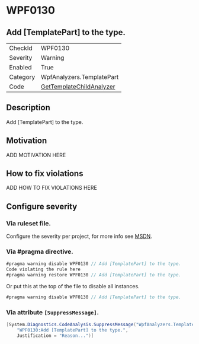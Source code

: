 # WPF0130
## Add [TemplatePart] to the type.

<!-- start generated table -->
<table>
  <tr>
    <td>CheckId</td>
    <td>WPF0130</td>
  </tr>
  <tr>
    <td>Severity</td>
    <td>Warning</td>
  </tr>
  <tr>
    <td>Enabled</td>
    <td>True</td>
  </tr>
  <tr>
    <td>Category</td>
    <td>WpfAnalyzers.TemplatePart</td>
  </tr>
  <tr>
    <td>Code</td>
    <td><a href="https://github.com/DotNetAnalyzers/WpfAnalyzers/blob/master/WpfAnalyzers/Analyzers/GetTemplateChildAnalyzer.cs">GetTemplateChildAnalyzer</a></td>
  </tr>
</table>
<!-- end generated table -->

## Description

Add [TemplatePart] to the type.

## Motivation

ADD MOTIVATION HERE

## How to fix violations

ADD HOW TO FIX VIOLATIONS HERE

<!-- start generated config severity -->
## Configure severity

### Via ruleset file.

Configure the severity per project, for more info see [MSDN](https://msdn.microsoft.com/en-us/library/dd264949.aspx).

### Via #pragma directive.
```C#
#pragma warning disable WPF0130 // Add [TemplatePart] to the type.
Code violating the rule here
#pragma warning restore WPF0130 // Add [TemplatePart] to the type.
```

Or put this at the top of the file to disable all instances.
```C#
#pragma warning disable WPF0130 // Add [TemplatePart] to the type.
```

### Via attribute `[SuppressMessage]`.

```C#
[System.Diagnostics.CodeAnalysis.SuppressMessage("WpfAnalyzers.TemplatePart", 
    "WPF0130:Add [TemplatePart] to the type.", 
    Justification = "Reason...")]
```
<!-- end generated config severity -->